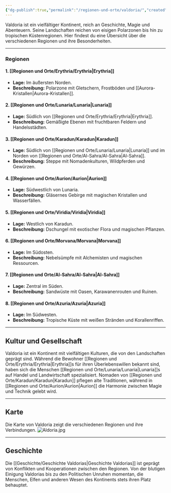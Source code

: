 ```yaml
---
{"dg-publish":true,"permalink":"/regionen-und-orte/valdoria/","created":"2025-01-14T23:53:37.318+01:00","updated":"2025-01-16T11:38:32.111+01:00"}
---
```


Valdoria ist ein vielfältiger Kontinent, reich an Geschichte, Magie und Abenteuern. Seine Landschaften reichen von eisigen Polarzonen bis hin zu tropischen Küstenregionen. Hier findest du eine Übersicht über die verschiedenen Regionen und ihre Besonderheiten.

---

### Regionen

#### 1. [[Regionen und Orte/Erythria/Erythria\|Erythria]]

- **Lage:** Im äußersten Norden.
- **Beschreibung:** Polarzone mit Gletschern, Frostböden und [[Aurora-Kristallen\|Aurora-Kristallen]].

#### 2. [[Regionen und Orte/Lunaria/Lunaria\|Lunaria]]

- **Lage:** Südlich von [[Regionen und Orte/Erythria/Erythria\|Erythria]].
- **Beschreibung:** Gemäßigte Ebenen mit fruchtbaren Feldern und Handelsstädten.

#### 3. [[Regionen und Orte/Karadun/Karadun\|Karadun]]

- **Lage:** Südlich von [[Regionen und Orte/Lunaria/Lunaria\|Lunaria]] und im Norden von [[Regionen und Orte/Al-Sahra/Al-Sahra\|Al-Sahra]].
- **Beschreibung:** Steppe mit Nomadenkulturen, Wildpferden und Gewürzen.

#### 4. [[Regionen und Orte/Aurion/Aurion\|Aurion]]

- **Lage:** Südwestlich von Lunaria.
- **Beschreibung:** Gläsernes Gebirge mit magischen Kristallen und Wasserfällen.

#### 5. [[Regionen und Orte/Viridia/Viridia\|Viridia]]

- **Lage:** Westlich von Karadun.
- **Beschreibung:** Dschungel mit exotischer Flora und magischen Pflanzen.

#### 6. [[Regionen und Orte/Morvana/Morvana\|Morvana]]

- **Lage:** Im Südosten.
- **Beschreibung:** Nebelsümpfe mit Alchemisten und magischen Ressourcen.

#### 7. [[Regionen und Orte/Al-Sahra/Al-Sahra\|Al-Sahra]]

- **Lage:** Zentral im Süden.
- **Beschreibung:** Sandwüste mit Oasen, Karawanenrouten und Ruinen.

#### 8. [[Regionen und Orte/Azuria/Azuria\|Azuria]]

- **Lage:** Im Südwesten.
- **Beschreibung:** Tropische Küste mit weißen Stränden und Korallenriffen.

---

## Kultur und Gesellschaft

Valdoria ist ein Kontinent mit vielfältigen Kulturen, die von den Landschaften geprägt sind. Während die Bewohner [[Regionen und Orte/Erythria/Erythria\|Erythria]]s für ihren Überlebenswillen bekannt sind, haben sich die Menschen [[Regionen und Orte/Lunaria/Lunaria\|Lunaria]]s auf Handel und Landwirtschaft spezialisiert. Nomaden von [[Regionen und Orte/Karadun/Karadun\|Karadun]] pflegen alte Traditionen, während in [[Regionen und Orte/Aurion/Aurion\|Aurion]] die Harmonie zwischen Magie und Technik gelebt wird.

---

## Karte

Die Karte von Valdoria zeigt die verschiedenen Regionen und ihre Verbindungen.
![Aldoria.jpg](/img/user/PNG's/Aldoria.jpg)

---

## Geschichte

Die [[Geschichte/Geschichte Valdorias\|Geschichte Valdorias]] ist geprägt von Konflikten und Kooperationen zwischen den Regionen. Von der blutigen Einigung Valdorias bis zu den Politischen Unruhen momentan, die Menschen, Elfen und anderen Wesen des Kontinents stets ihren Platz behauptet.